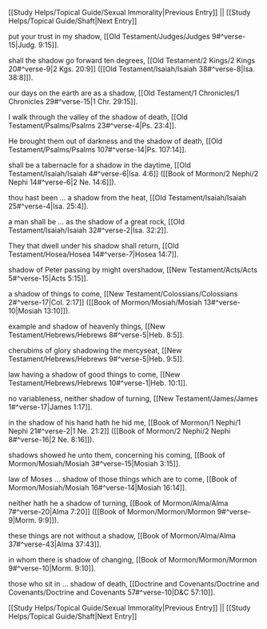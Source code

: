 [[Study Helps/Topical Guide/Sexual Immorality|Previous Entry]]  ||  [[Study Helps/Topical Guide/Shaft|Next Entry]]

 put your trust in my shadow, [[Old Testament/Judges/Judges 9#^verse-15|Judg. 9:15]].

 shall the shadow go forward ten degrees, [[Old Testament/2 Kings/2 Kings 20#^verse-9|2 Kgs. 20:9]] ([[Old Testament/Isaiah/Isaiah 38#^verse-8|Isa. 38:8]]).

 our days on the earth are as a shadow, [[Old Testament/1 Chronicles/1 Chronicles 29#^verse-15|1 Chr. 29:15]].

 I walk through the valley of the shadow of death, [[Old Testament/Psalms/Psalms 23#^verse-4|Ps. 23:4]].

 He brought them out of darkness and the shadow of death, [[Old Testament/Psalms/Psalms 107#^verse-14|Ps. 107:14]].

 shall be a tabernacle for a shadow in the daytime, [[Old Testament/Isaiah/Isaiah 4#^verse-6|Isa. 4:6]] ([[Book of Mormon/2 Nephi/2 Nephi 14#^verse-6|2 Ne. 14:6]]).

 thou hast been ... a shadow from the heat, [[Old Testament/Isaiah/Isaiah 25#^verse-4|Isa. 25:4]].

 a man shall be ... as the shadow of a great rock, [[Old Testament/Isaiah/Isaiah 32#^verse-2|Isa. 32:2]].

 They that dwell under his shadow shall return, [[Old Testament/Hosea/Hosea 14#^verse-7|Hosea 14:7]].

 shadow of Peter passing by might overshadow, [[New Testament/Acts/Acts 5#^verse-15|Acts 5:15]].

 a shadow of things to come, [[New Testament/Colossians/Colossians 2#^verse-17|Col. 2:17]] ([[Book of Mormon/Mosiah/Mosiah 13#^verse-10|Mosiah 13:10]]).

 example and shadow of heavenly things, [[New Testament/Hebrews/Hebrews 8#^verse-5|Heb. 8:5]].

 cherubims of glory shadowing the mercyseat, [[New Testament/Hebrews/Hebrews 9#^verse-5|Heb. 9:5]].

 law having a shadow of good things to come, [[New Testament/Hebrews/Hebrews 10#^verse-1|Heb. 10:1]].

 no variableness, neither shadow of turning, [[New Testament/James/James 1#^verse-17|James 1:17]].

 in the shadow of his hand hath he hid me, [[Book of Mormon/1 Nephi/1 Nephi 21#^verse-2|1 Ne. 21:2]] ([[Book of Mormon/2 Nephi/2 Nephi 8#^verse-16|2 Ne. 8:16]]).

 shadows showed he unto them, concerning his coming, [[Book of Mormon/Mosiah/Mosiah 3#^verse-15|Mosiah 3:15]].

 law of Moses ... shadow of those things which are to come, [[Book of Mormon/Mosiah/Mosiah 16#^verse-14|Mosiah 16:14]].

 neither hath he a shadow of turning, [[Book of Mormon/Alma/Alma 7#^verse-20|Alma 7:20]] ([[Book of Mormon/Mormon/Mormon 9#^verse-9|Morm. 9:9]]).

 these things are not without a shadow, [[Book of Mormon/Alma/Alma 37#^verse-43|Alma 37:43]].

 in whom there is shadow of changing, [[Book of Mormon/Mormon/Mormon 9#^verse-10|Morm. 9:10]].

 those who sit in ... shadow of death, [[Doctrine and Covenants/Doctrine and Covenants/Doctrine and Covenants 57#^verse-10|D&C 57:10]].

[[Study Helps/Topical Guide/Sexual Immorality|Previous Entry]]  ||  [[Study Helps/Topical Guide/Shaft|Next Entry]]